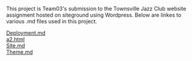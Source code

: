 This project is Team03's submission to the Townsville Jazz Club website assignment hosted on siteground using Wordpress. Below are linkes to various .md files used in this project.

[Deployment.md](deployment.md)  
[a2.html](a2.html)  
[Site.md](site.md)  
[Theme.md](theme.md)  

